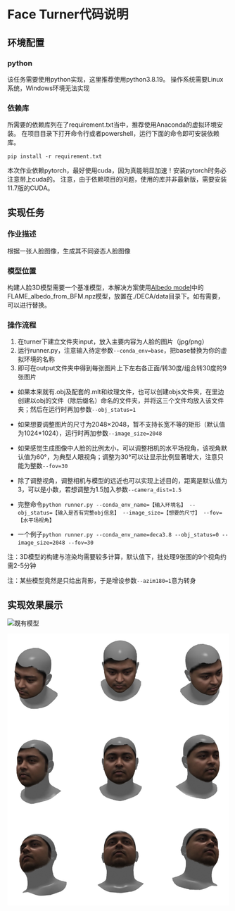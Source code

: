 # Face Turner代码说明

## 环境配置

### python
该任务需要使用python实现，这里推荐使用python3.8.19。
操作系统需要Linux系统，Windows环境无法实现

### 依赖库
所需要的依赖库列在了requirement.txt当中，推荐使用Anaconda的虚拟环境安装。
在项目目录下打开命令行或者powershell，运行下面的命令即可安装依赖库。
```
pip install -r requirement.txt
```
本次作业依赖pytorch，最好使用cuda，因为真能明显加速！安装pytorch时务必注意带上cuda的。
注意，由于依赖项目的问题，使用的库并非最新版，需要安装11.7版的CUDA。

## 实现任务

### 作业描述

根据一张人脸图像，生成其不同姿态人脸图像

### 模型位置

构建人脸3D模型需要一个基准模型，本解决方案使用[Albedo model](https://github.com/TimoBolkart/BFM_to_FLAME)中的FLAME_albedo_from_BFM.npz模型，放置在./DECA/data目录下。如有需要，可以进行替换。


### 操作流程

1. 在turner下建立文件夹input，放入主要内容为人脸的图片（jpg/png）
2. 运行runner.py，注意输入待定参数```--conda_env=base```，把base替换为你的虚拟环境的名称
3. 即可在output文件夹中得到每张图片上下左右各正面/转30度/组合转30度的9张图片

- 如果本来就有.obj及配套的.mlt和纹理文件，也可以创建objs文件夹，在里边创建以obj的文件（除后缀名）命名的文件夹，并将这三个文件均放入该文件夹；然后在运行时再加参数```--obj_status=1```
- 如果想要调整图片的尺寸为2048×2048，暂不支持长宽不等的矩形（默认值为1024*1024），运行时再加参数```--image_size=2048```
- 如果感觉生成图像中人脸的比例太小，可以调整相机的水平场视角，该视角默认值为60°，为典型人眼视角；调整为30°可以让显示比例显著增大，注意只能为整数```--fov=30```
- 除了调整视角，调整相机与模型的远近也可以实现上述目的，距离是默认值为3，可以是小数，若想调整为1.5加入参数```--camera_dist=1.5```

- 完整命令```python runner.py --conda_env_name=【输入环境名】 --obj_status=【输入是否有完整obj信息】 --image_size=【想要的尺寸】 --fov=【水平场视角】```
- 一个例子```python runner.py --conda_env_name=deca3.8 --obj_status=0 --image_size=2048 --fov=30```

注：3D模型的构建与渲染均需要较多计算，默认值下，批处理9张图的9个视角约需2-5分钟

注：某些模型竟然是只给出背影，于是增设参数```--azim180=1```意为转身

## 实现效果展示

![既有模型](022_01.png)

![图片生成](IMG_0392.png)

